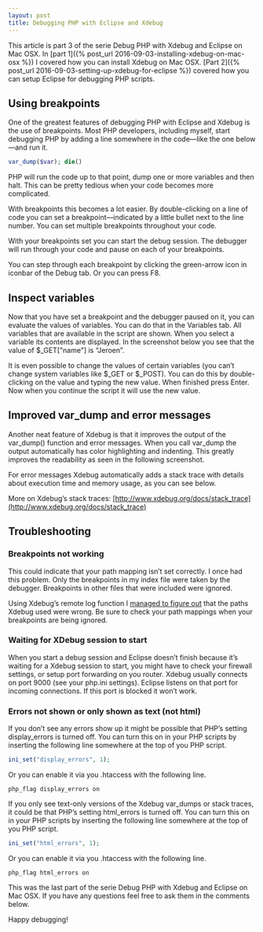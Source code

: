 ```yaml
---
layout: post
title: Debugging PHP with Eclipse and Xdebug
---
```


This article is part 3 of the serie Debug PHP with Xdebug and Eclipse on Mac OSX. In [part 1]({% post_url 2016-09-03-installing-xdebug-on-mac-osx %}) I covered how you can install Xdebug on Mac OSX. [Part 2]({% post_url 2016-09-03-setting-up-xdebug-for-eclipse %}) covered how you can setup Eclipse for debugging PHP scripts.

## Using breakpoints

One of the greatest features of debugging PHP with Eclipse and Xdebug is the use of breakpoints. Most PHP developers, including myself, start debugging PHP by adding a line somewhere in the code—like the one below—and run it.

```php
var_dump($var); die()
```

PHP will run the code up to that point, dump one or more variables and then halt. This can be pretty tedious when your code becomes more complicated.


With breakpoints this becomes a lot easier. By double-clicking on a line of code you can set a breakpoint—indicated by a little bullet next to the line number. You can set multiple breakpoints throughout your code.



With your breakpoints set you can start the debug session. The debugger will run through your code and pause on each of your breakpoints.



You can step through each breakpoint by clicking the green-arrow icon in iconbar of the Debug tab. Or you can press F8.


## Inspect variables

Now that you have set a breakpoint and the debugger paused on it, you can evaluate the values of variables. You can do that in the Variables tab. All variables that are available in the script are shown. When you select a variable its contents are displayed. In the screenshot below you see that the value of $_GET["name"] is “Jeroen”.



It is even possible to change the values of certain variables (you can’t change system variables like $_GET or $_POST). You can do this by double-clicking on the value and typing the new value. When finished press Enter. Now when you continue the script it will use the new value.

## Improved var_dump and error messages

Another neat feature of Xdebug is that it improves the output of the var_dump() function and error messages. When you call var_dump the output automatically has color highlighting and indenting. This greatly improves the readability as seen in the following screenshot.



For error messages Xdebug automatically adds a stack trace with details about execution time and memory usage, as you can see below.



More on Xdebug’s stack traces: [http://www.xdebug.org/docs/stack_trace](http://www.xdebug.org/docs/stack_trace)

## Troubleshooting

### Breakpoints not working

This could indicate that your path mapping isn’t set correctly. I once had this problem. Only the breakpoints in my index file were taken by the debugger. Breakpoints in other files that were included were ignored.

Using Xdebug’s remote log function I [managed to figure out](http://stackoverflow.com/questions/3422433/xdebug-ignores-breakpoints/4984177#4984177) that the paths Xdebug used were wrong. Be sure to check your path mappings when your breakpoints are being ignored.

### Waiting for XDebug session to start

When you start a debug session and Eclipse doesn’t finish because it’s waiting for a Xdebug session to start, you might have to check your firewall settings, or setup port forwarding on you router. Xdebug usually connects on port 9000 (see your php.ini settings). Eclipse listens on that port for incoming connections. If this port is blocked it won’t work.

### Errors not shown or only shown as text (not html)

If you don’t see any errors show up it might be possible that PHP’s setting display_errors is turned off. You can turn this on in your PHP scripts by inserting the following line somewhere at the top of you PHP script.

```php
ini_set("display_errors", 1);
```

Or you can enable it via you .htaccess with the following line.

```
php_flag display_errors on
```

If you only see text-only versions of the Xdebug var_dumps or stack traces, it could be that PHP’s setting html_errors is turned off. You can turn this on in your PHP scripts by inserting the following line somewhere at the top of you PHP script.

```php
ini_set("html_errors", 1);
```

Or you can enable it via you .htaccess with the following line.

```
php_flag html_errors on
```

This was the last part of the serie Debug PHP with Xdebug and Eclipse on Mac OSX. If you have any questions feel free to ask them in the comments below.

Happy debugging!
